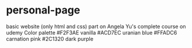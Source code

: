 # personal-page
basic website (only html and css) part on Angela Yu's complete course on udemy 
Color palette
#F2F3AE vanilla
#ACD7EC uranian blue
#FFADC6 carnation pink
#2C1320 dark purple
